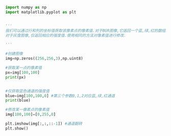 
<BlogInfo id="1043" title="5.获取并修改图像中的像素点" author="白日梦想猿" pv=0 read_times=0 pre_cost_time="0分18秒" category="图像处理" tag_list="['图像处理']" create_time="2021.08.09 10:57:18" update_time="2021.09.03 14:05:06" />

```python
import numpy as np
import matplotlib.pyplot as plt


'''
我们可以通过行和列的坐标值获取该像素点的像素值.对于BGR图像,它返回一个蓝,绿,红的数组.
对于灰度图像,仅返回相应的强度值.使用相同的方法对像素值进行修改.

'''

#创建图像
img=np.zeros((256,256,3),np.uint8)

#获取某一点的像素值
px=img[100,100]
print(px)


#仅获取蓝色通道的强度值
blue=img[100,100,0] #第三个参数0,1,2对应蓝,绿,红通道
print(blue)

#修改某一像素点的像素值
img[100,100]=[0,255,0]

plt.imshow(img[:,:,::-1]) #通道翻转
plt.show()
```
